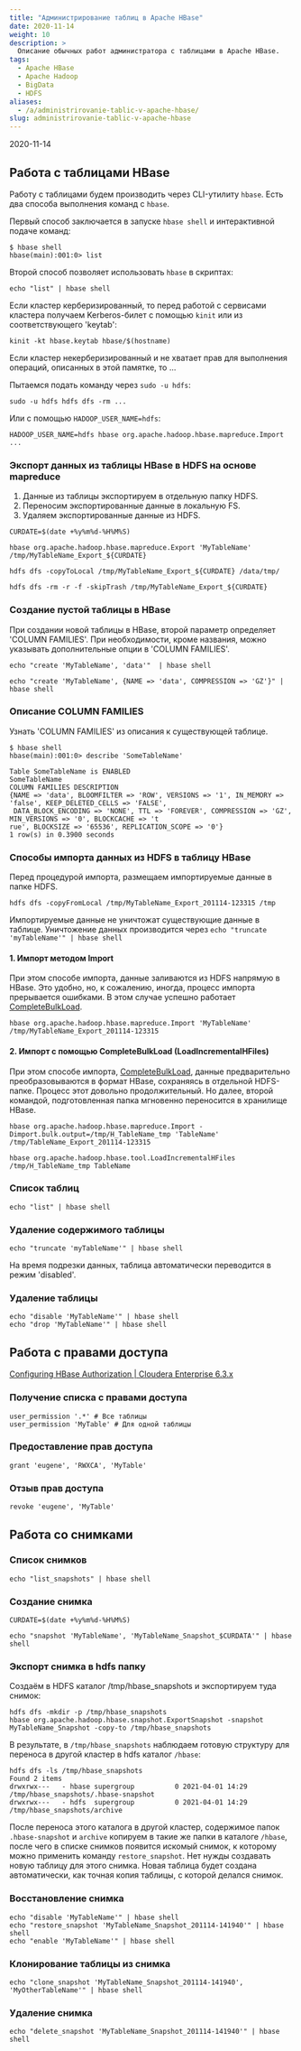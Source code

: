 ```yaml
---
title: "Администрирование таблиц в Apache HBase"
date: 2020-11-14
weight: 10
description: >
  Описание обычных работ администратора с таблицами в Apache HBase.
tags:
  - Apache HBase
  - Apache Hadoop
  - BigData
  - HDFS
aliases:
  - /a/administrirovanie-tablic-v-apache-hbase/
slug: administrirovanie-tablic-v-apache-hbase
---
```


2020-11-14

## Работа с таблицами HBase
Работу с таблицами будем производить через CLI-утилиту `hbase`. Есть два способа выполнения команд с `hbase`.

Первый способ заключается в запуске `hbase shell` и интерактивной подаче команд:
```
$ hbase shell
hbase(main):001:0> list
```

Второй способ позволяет использовать `hbase` в скриптах:
```
echo "list" | hbase shell
```

Если кластер керберизированный, то перед работой с сервисами кластера получаем Kerberos-билет с помощью `kinit` или из соответствующего 'keytab':
```
kinit -kt hbase.keytab hbase/$(hostname)
```

Если кластер некерберизированный и не хватает прав для выполнения операций, описанных в этой памятке, то ...

Пытаемся подать команду через `sudo -u hdfs`:
```
sudo -u hdfs hdfs dfs -rm ...
```

Или с помощью `HADOOP_USER_NAME=hdfs`:
```
HADOOP_USER_NAME=hdfs hbase org.apache.hadoop.hbase.mapreduce.Import ...
```

### Экспорт данных из таблицы HBase в HDFS на основе mapreduce
1. Данные из таблицы экспортируем в отдельную папку HDFS.
2. Переносим экспортированные данные в локальную FS.
3. Удаляем экспортированные данные из HDFS.

```
CURDATE=$(date +%y%m%d-%H%M%S)

hbase org.apache.hadoop.hbase.mapreduce.Export 'MyTableName' /tmp/MyTableName_Export_${CURDATE}

hdfs dfs -copyToLocal /tmp/MyTableName_Export_${CURDATE} /data/tmp/

hdfs dfs -rm -r -f -skipTrash /tmp/MyTableName_Export_${CURDATE}
```

### Создание пустой таблицы в HBase
При создании новой таблицы в HBase, второй параметр определяет 'COLUMN FAMILIES'. При необходимости, кроме названия, можно указывать дополнительные опции в 'COLUMN FAMILIES'.
```
echo "create 'MyTableName', 'data'"  | hbase shell

echo "create 'MyTableName', {NAME => 'data', COMPRESSION => 'GZ'}" | hbase shell
```

### Описание COLUMN FAMILIES
Узнать 'COLUMN FAMILIES' из описания к существующей таблице.
```
$ hbase shell
hbase(main):001:0> describe 'SomeTableName'

Table SomeTableName is ENABLED
SomeTableName
COLUMN FAMILIES DESCRIPTION
{NAME => 'data', BLOOMFILTER => 'ROW', VERSIONS => '1', IN_MEMORY => 'false', KEEP_DELETED_CELLS => 'FALSE',
 DATA_BLOCK_ENCODING => 'NONE', TTL => 'FOREVER', COMPRESSION => 'GZ', MIN_VERSIONS => '0', BLOCKCACHE => 't
rue', BLOCKSIZE => '65536', REPLICATION_SCOPE => '0'}
1 row(s) in 0.3900 seconds
```

### Способы импорта данных из HDFS в таблицу HBase
Перед процедурой импорта, размещаем импортируемые данные в папке HDFS.
```
hdfs dfs -copyFromLocal /tmp/MyTableName_Export_201114-123315 /tmp
```

Импортируемые данные не уничтожат существующие данные в таблице. Уничтожение данных производится через `echo "truncate 'myTableName'" | hbase shell`

#### 1. Импорт методом Import
При этом способе импорта, данные заливаются из HDFS напрямую в HBase. Это удобно, но, к сожалению, иногда, процесс импорта прерывается ошибками. В этом случае успешно работает [CompleteBulkLoad](http://hbase.apache.org/book.html#completebulkload).
```
hbase org.apache.hadoop.hbase.mapreduce.Import 'MyTableName' /tmp/MyTableName_Export_201114-123315
```

#### 2. Импорт с помощью CompleteBulkLoad (LoadIncrementalHFiles)
При этом способе импорта, [CompleteBulkLoad](http://hbase.apache.org/book.html#completebulkload), данные предварительно преобразовываются в формат HBase, сохраняясь в отдельной HDFS-папке. Процесс этот довольно продолжительный. Но далее, второй командой, подготовленная папка мгновенно переносится в хранилище HBase.
```
hbase org.apache.hadoop.hbase.mapreduce.Import -Dimport.bulk.output=/tmp/H_TableName_tmp 'TableName' /tmp/TableName_Export_201114-123315

hbase org.apache.hadoop.hbase.tool.LoadIncrementalHFiles /tmp/H_TableName_tmp TableName
```

### Список таблиц
```
echo "list" | hbase shell
```

### Удаление содержимого таблицы
```
echo "truncate 'myTableName'" | hbase shell
```
На время подрезки данных, таблица автоматически переводится в режим 'disabled'.

### Удаление таблицы
```
echo "disable 'MyTableName'" | hbase shell
echo "drop 'MyTableName'" | hbase shell
```

## Работа с правами доступа
[Configuring HBase Authorization | Cloudera Enterprise 6.3.x](https://docs.cloudera.com/documentation/enterprise/6/6.3/topics/cdh_sg_hbase_authorization.html#concept_enm_hhx_yp)

### Получение списка с правами доступа
```
user_permission '.*' # Все таблицы
user_permission 'MyTable' # Для одной таблицы
```

### Предоставление прав доступа
```
grant 'eugene', 'RWXCA', 'MyTable'
```

### Отзыв прав доступа
```
revoke 'eugene', 'MyTable'
```

## Работа со снимками

### Список снимков
```
echo "list_snapshots" | hbase shell
```

### Создание снимка
```
CURDATE=$(date +%y%m%d-%H%M%S)

echo "snapshot 'MyTableName', 'MyTableName_Snapshot_$CURDATA'" | hbase shell
```

### Экспорт снимка в hdfs папку
Создаём в HDFS каталог /tmp/hbase_snapshots и экспортируем туда снимок:
```
hdfs dfs -mkdir -p /tmp/hbase_snapshots
hbase org.apache.hadoop.hbase.snapshot.ExportSnapshot -snapshot MyTableName_Snapshot -copy-to /tmp/hbase_snapshots
```

В результате, в `/tmp/hbase_snapshots` наблюдаем готовую структуру для переноса в другой кластер в hdfs каталог `/hbase`:
```
hdfs dfs -ls /tmp/hbase_snapshots
Found 2 items
drwxrwx---   - hbase supergroup          0 2021-04-01 14:29 /tmp/hbase_snapshots/.hbase-snapshot
drwxrwx---   - hdfs  supergroup          0 2021-04-01 14:29 /tmp/hbase_snapshots/archive
```

После переноса этого каталога в другой кластер, содержимое папок `.hbase-snapshot` и `archive` копируем в такие же папки в каталоге `/hbase`, после чего в списке снимков появится искомый снимок, к которому можно применить команду `restore_snapshot`. Нет нужды создавать новую таблицу для этого снимка. Новая таблица будет создана автоматически, как точная копия таблицы, с которой делался снимок.

### Восстановление снимка
```
echo "disable 'MyTableName'" | hbase shell
echo "restore_snapshot 'MyTableName_Snapshot_201114-141940'" | hbase shell
echo "enable 'MyTableName'" | hbase shell
```

### Клонирование таблицы из снимка
```
echo "clone_snapshot 'MyTableName_Snapshot_201114-141940', 'MyOtherTableName'" | hbase shell
```

### Удаление снимка
```
echo "delete_snapshot 'MyTableName_Snapshot_201114-141940'" | hbase shell
```
